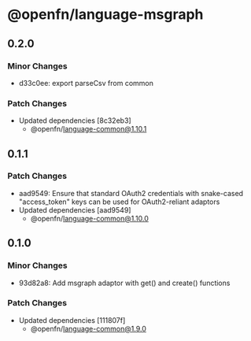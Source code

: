 # @openfn/language-msgraph

## 0.2.0

### Minor Changes

- d33c0ee: export parseCsv from common

### Patch Changes

- Updated dependencies [8c32eb3]
  - @openfn/language-common@1.10.1

## 0.1.1

### Patch Changes

- aad9549: Ensure that standard OAuth2 credentials with snake-cased
  "access_token" keys can be used for OAuth2-reliant adaptors
- Updated dependencies [aad9549]
  - @openfn/language-common@1.10.0

## 0.1.0

### Minor Changes

- 93d82a8: Add msgraph adaptor with get() and create() functions

### Patch Changes

- Updated dependencies [111807f]
  - @openfn/language-common@1.9.0
